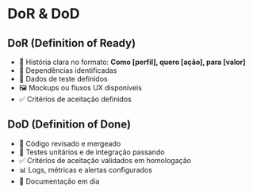 # **DoR & DoD**

## **DoR (Definition of Ready)**

- 📝 História clara no formato: **Como [perfil], quero [ação], para [valor]**
- 🔗 Dependências identificadas
- 🧪 Dados de teste definidos
- 🖼️ Mockups ou fluxos UX disponíveis
- ✅ Critérios de aceitação definidos

## **DoD (Definition of Done)**

- 🤝 Código revisado e mergeado
- 🧪 Testes unitários e de integração passando
- ✅ Critérios de aceitação validados em homologação
- 📊 Logs, métricas e alertas configurados
- 📜 Documentação em dia
